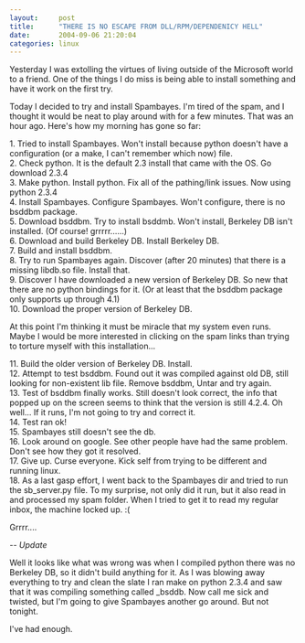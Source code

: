 ```yaml
---
layout:     post
title:      "THERE IS NO ESCAPE FROM DLL/RPM/DEPENDENICY HELL"
date:       2004-09-06 21:20:04
categories: linux
---
```

    
Yesterday I was extolling the virtues of living outside of the Microsoft world to a friend. One of the things I do miss is being able to install something and have it work on the first try.  
  
    
Today I decided to try and install Spambayes. I'm tired of the spam, and I thought it would be neat to play around with for a few minutes. That was an hour ago. Here's how my morning has gone so far:  
  
1\. Tried to install Spambayes. Won't install because python doesn't have a configuration (or a make, I can't remember which now) file.  
2\. Check python. It is the default 2.3 install that came with the OS. Go download 2.3.4  
3\. Make python. Install python. Fix all of the pathing/link issues. Now using python 2.3.4  
4\. Install Spambayes. Configure Spambayes. Won't configure, there is no bsddbm package.  
5\. Download bsddbm. Try to install bsddmb. Won't install, Berkeley DB isn't installed. (Of course! grrrrr......)  
6\. Download and build Berkeley DB. Install Berkeley DB.  
7\. Build and install bsddbm.  
8\. Try to run Spambayes again. Discover (after 20 minutes) that there is a missing libdb.so file. Install that.  
9\. Discover I have downloaded a new version of Berkeley DB. So new that there are no python bindings for it. (Or at least that the bsddbm package only supports up through 4.1)  
10\. Download the proper version of Berkeley DB.  
  
    
At this point I'm thinking it must be miracle that my system even runs. Maybe I would be more interested in clicking on the spam links than trying to torture myself with this installation...  
  
11\. Build the older version of Berkeley DB. Install.  
12\. Attempt to test bsddbm. Found out it was compiled against old DB, still looking for non-existent lib file. Remove bsddbm, Untar and try again.  
13\. Test of bsddbm finally works. Still doesn't look correct, the info that popped up on the screen seems to think that the version is still 4.2.4. Oh well... If it runs, I'm not going to try and correct it.  
14\. Test ran ok!   
15\. Spambayes still doesn't see the db.  
16\. Look around on google. See other people have had the same problem. Don't see how they got it resolved.  
17\. Give up. Curse everyone. Kick self from trying to be different and running linux.  
18\. As a last gasp effort, I went back to the Spambayes dir and tried to run the sb_server.py file. To my surprise, not only did it run, but it also read in and processed my spam folder. When I tried to get it to read my regular inbox, the machine locked up. :(  
  
Grrrr....  
  
\-- _Update_  
    
Well it looks like what was wrong was when I compiled python there was no Berkeley DB, so it didn't build anything for it. As I was blowing away everything to try and clean the slate I ran make on python 2.3.4 and saw that it was compiling something called _bsddb. Now call me sick and twisted, but I'm going to give Spambayes another go around. But not tonight.  
  
    
I've had enough.  

